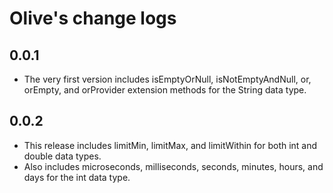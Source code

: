 # Olive's change logs

## 0.0.1

* The very first version includes isEmptyOrNull, isNotEmptyAndNull, or, orEmpty, and orProvider extension methods for the String data type.

## 0.0.2

* This release includes limitMin, limitMax, and limitWithin for both int and double data types.
* Also includes microseconds, milliseconds, seconds, minutes, hours, and days for the int data type.
